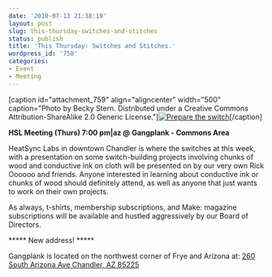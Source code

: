 ```yaml
---
date: '2010-07-13 21:38:19'
layout: post
slug: this-thursday-switches-and-stitches
status: publish
title: 'This Thursday: Switches and Stitches.'
wordpress_id: '758'
categories:
- Event
- Meeting
---
```


[caption id="attachment_759" align="aligncenter" width="500" caption="Photo by Becky Stern.  Distributed under a Creative Commons Attribution-ShareAlike 2.0 Generic License."][![Prepare the switch](http://www.heatsynclabs.org/wp-content/uploads/2010/07/2531164907_85abd84c31.jpg)](http://www.flickr.com/photos/bekathwia/2531164907/in/photostream/)[/caption]

**HSL Meeting (Thurs) 7:00 pm|az @ Gangplank - Commons Area**

HeatSync Labs in downtown Chandler is where the switches at this week, with a presentation on some switch-building projects involving chunks of wood and conductive ink on cloth will be presented on by our very own Rick Oooooo and friends.  Anyone interested in learning about conductive ink or chunks of wood should definitely attend, as well as anyone that just wants to work on their own projects.

As always, t-shirts, membership subscriptions, and Make: magazine subscriptions will be available and hustled aggressively by our Board of Directors.

***** New address! *****

Gangplank is located on the northwest corner of Frye and Arizona at:
[260 South Arizona Ave
Chandler, AZ 85225](http://maps.google.com/maps?f=q&source=s_q&hl=en&geocode=&q=260+south+arizona+avenue+chandler+az&sll=33.30078,-111.840713&sspn=0.008035,0.010021&ie=UTF8&hq=&hnear=260+S+Arizona+Ave,+Chandler,+Maricopa,+Arizona+85225&ll=33.299615,-111.841915&spn=0.008035,0.010021&z=16)
